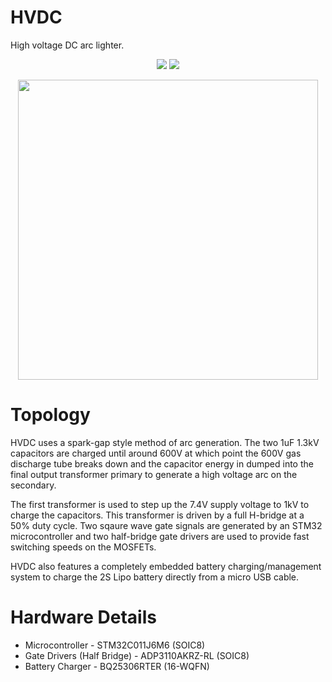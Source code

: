 # HVDC
High voltage DC arc lighter.

<p align="center">
  <img src="https://github.com/user-attachments/assets/4d2319c3-6aa8-4cce-ae9e-dd437b6fd366" />
  <img src="https://github.com/user-attachments/assets/eb917cba-2236-466e-8909-7de6da60f22f" />
</p>

<p align="center">
  <img src="https://github.com/user-attachments/assets/e6325b4b-46be-4e89-8dd3-874a035f4fce" width=480>
</p>

# Topology
HVDC uses a spark-gap style method of arc generation. The two 1uF 1.3kV capacitors are charged until around 600V at which point the 600V gas discharge tube breaks down and the capacitor energy in dumped into the final output transformer primary to generate a high voltage arc on the secondary. 

The first transformer is used to step up the 7.4V supply voltage to 1kV to charge the capacitors. This transformer is driven by a full H-bridge at a 50% duty cycle. Two sqaure wave gate signals are generated by an STM32 microcontroller and two half-bridge gate drivers are used to provide fast switching speeds on the MOSFETs.

HVDC also features a completely embedded battery charging/management system to charge the 2S Lipo battery directly from a micro USB cable.

# Hardware Details
* Microcontroller - STM32C011J6M6 (SOIC8)
* Gate Drivers (Half Bridge) - ADP3110AKRZ-RL (SOIC8)
* Battery Charger - BQ25306RTER (16-WQFN)
